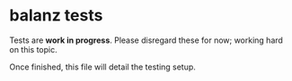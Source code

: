 # balanz tests

Tests are **work in progress**. Please disregard these for now; working hard on this topic.

Once finished, this file will detail the testing setup.

